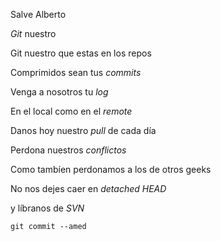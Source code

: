 
Salve Alberto

*Git* nuestro

Git nuestro que estas en los repos

Comprimidos sean tus *commits*

Venga a nosotros tu *log*

En el local como en el *remote*

Danos hoy nuestro *pull* de cada día

Perdona nuestros *conflictos*

Como tambíen perdonamos a los de otros geeks<br/>

No nos dejes caer en *detached HEAD*

y líbranos de *SVN*

`git commit --amed`
